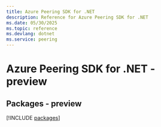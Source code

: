 ```yaml
---
title: Azure Peering SDK for .NET
description: Reference for Azure Peering SDK for .NET
ms.date: 05/30/2025
ms.topic: reference
ms.devlang: dotnet
ms.service: peering
---
```

# Azure Peering SDK for .NET - preview
## Packages - preview
[!INCLUDE [packages](peering-index.md)]